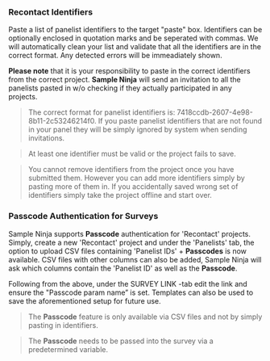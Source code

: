 ### Recontact Identifiers

Paste a list of panelist identifiers to the target "paste" box. Identifiers can be optionally enclosed in quotation marks and be seperated with commas. We will automatically clean your list and validate that all the identifiers are in the correct format. Any detected errors will be immeadiately shown. 

**Please note** that it is your responsibility to paste in the correct identifiers from the correct project. **Sample Ninja** will send an invitation to all the panelists pasted in w/o checking if they actually participated in any projects.

> The correct format for panelist identifiers is: 7418ccdb-2607-4e98-8b11-2c53246214f0. If you paste panelist identifiers that are not found in your panel they will be simply ignored by system when sending invitations.

> At least one identifier must be valid or the project fails to save.

> You cannot remove identifiers from the project once you have submitted them. However you can add more identifiers simply by pasting more of them in. If you accidentally saved wrong set of identifiers simply take the project offline and start over.

### Passcode Authentication for Surveys

Sample Ninja supports **Passcode** authentication for 'Recontact' projects. Simply, create a new 'Recontact' project and under the 'Panelists' tab, the option to upload CSV files containing 'Panelist IDs' + **Passcodes** is now available. CSV files with other columns can also be added, Sample Ninja will ask which columns contain the 'Panelist ID' as well as the **Passcode**.

Following from the above, under the SURVEY LINK -tab edit the link and ensure the "Passcode param name” is set. Templates can also be used to save the aforementioned setup for future use.

> The **Passcode** feature is only available via CSV files and not by simply pasting in identifiers.

> The **Passcode** needs to be passed into the survey via a predetermined variable.
